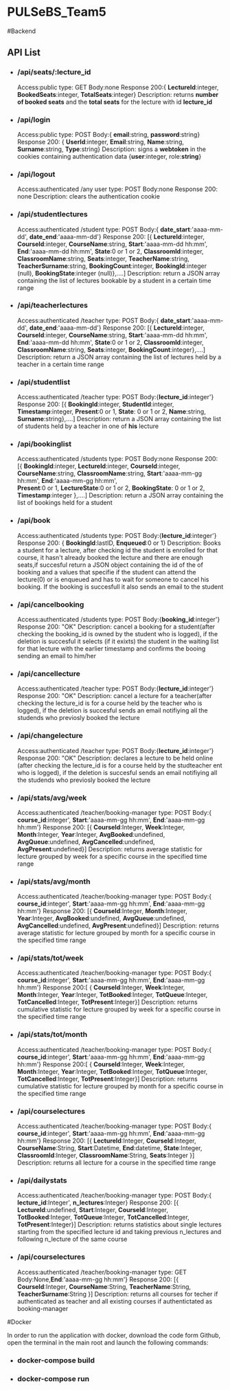 # PULSeBS_Team5

#Backend

## API List
* ### /api/seats/:lecture_id
    Access:public
    type: GET
    Body:none
    Response 200:{ 
        **LectureId**:integer,
      **BookedSeats**:integer,
    **TotalSeats**:integer}
    Description: returns **number of booked seats** and the **total seats** for the lecture with id **lecture_id**

* ### /api/login
    Access:public
    type: POST
    Body:{
    **email**:string,
    **password**:string}
    Response 200:  {
        **UserId**:integer,
        **Email**:string,
        **Name**:string,
        **Surname**:string,
        **Type**:string} 
    Description: signs a **webtoken** in the cookies containing authentication data {**user**:integer, role:**string**}

* ### /api/logout
    Access:authenticated /any user
    type: POST
    Body:none
    Response 200: none 
    Description: clears the authentication cookie

* ### /api/studentlectures
    Access:authenticated /student
    type: POST
    Body:{
        **date_start**:'aaaa-mm-dd',
        **date_end**:'aaaa-mm-dd'}
    Response 200: [{
        **LectureId**:integer, 
        **CourseId**:integer, 
        **CourseName**:string,
         **Start**:'aaaa-mm-dd hh:mm',
         **End**:'aaaa-mm-dd hh:mm', 
         **State**:0 or 1 or 2,
          **ClassroomId**:integer, 
          **ClassroomName**:string,
          **Seats**:integer,
           **TeacherName**:string, 
           **TeacherSurname**:string,
            **BookingCount**:integer,
             **BookingId**:integer (null), 
             **BookingState**:integer (null)},....]
    Description: return a JSON array containing the list of lectures bookable by a student in a certain time range

* ### /api/teacherlectures
    Access:authenticated /teacher
    type: POST
    Body:{
        **date_start**:'aaaa-mm-dd',
        **date_end**:'aaaa-mm-dd'}
    Response 200: [{
        **LectureId**:integer,
         **CourseId**:integer, 
         **CourseName**:string, 
         **Start**:'aaaa-mm-dd hh:mm',
         **End**:'aaaa-mm-dd hh:mm', 
         **State**:0 or 1 or 2, 
         **ClassroomId**:integer, 
         **ClassroomName**:string,
         **Seats**:integer,
         **BookingCount**:integer},....]
    Description: return a JSON array containing the list of lectures held by a teacher in a certain time range

* ### /api/studentlist
    Access:authenticated /teacher
    type: POST
    Body:{**lecture_id**:integer'}
    Response 200: [{
        **BookingId**:integer, 
        **StudentId**:integer,
        **Timestamp**:integer, 
        **Present**:0 or 1, 
        **State**: 0 or 1 or 2, 
        **Name**:string, 
        **Surname**:string},....]
    Description: return a JSON array containing the list of students held by a teacher in one of **his** lecture

* ### /api/bookinglist
    Access:authenticated /students
    type: POST
    Body:none
    Response 200: [{
        **BookingId**:integer,
        **LectureId**:integer,
        **CourseId**:integer,
        **CourseName**:string, 
        **ClassroomName**:string,
    **Start**:'aaaa-mm-gg hh:mm',
    **End**:'aaaa-mm-gg hh:mm',  
    **Present**:0 or 1, 
    **LectureState**:0 or 1 or 2, 
    **BookingState**: 0 or 1 or 2, 
    **Timestamp**:integer },....]
    Description: return a JSON array containing the list of bookings held for a student

* ### /api/book
    Access:authenticated /students
    type: POST
    Body:{**lecture_id**:integer'}
    Response 200: {
        **BookingId**:lastID,
        **Enqueued**:0 or 1}
    Description: Books a student for a lecture, after checking id the student is enrolled for that course, it hasn't already booked the lecture and there are enough seats,if succesful return a JSON object containing the id of the of booking and a values that specifie if the student can attend the lecture(0) or is enqueued and has to wait for someone to cancel his booking. If the booking is succesfull it also sends an email to the student

* ### /api/cancelbooking
    Access:authenticated /students
    type: POST
    Body:{**booking_id**:integer'}
    Response 200: "OK"
    Description: cancel a booking for a student(after checking the booking_id is owned by the student who is logged), if the deletion is succesful it selects (if it exixts) the student in the waiting list for that lecture with the earlier timestamp and confirms the booing sending an email to him/her

* ### /api/cancellecture
    Access:authenticated /teacher
    type: POST
    Body:{**lecture_id**:integer'}
    Response 200: "OK"
    Description: cancel a lecture for a teacher(after checking the lecture_id is for a course held by the teacher who is logged), if the deletion is succesful sends an email notifiying all the studends who previosly booked the lecture

* ### /api/changelecture
    Access:authenticated /teacher
    type: POST
    Body:{**lecture_id**:integer'}
    Response 200: "OK"
    Description: declares a lecture to be held online (after checking the lecture_id is for a course held by the studteacher ent who is logged), if the deletion is succesful sends an email notifiying all the studends who previosly booked the lecture

* ### /api/stats/avg/week
    Access:authenticated /teacher/booking-manager
    type: POST
    Body:{
        **course_id**:integer',
        **Start**:'aaaa-mm-gg hh:mm',
        **End**:'aaaa-mm-gg hh:mm'}
    Response 200: [{
        **CourseId**:Integer,
        **Week**:Integer,
        **Month**:Integer,
        **Year**:Integer,
    **AvgBooked**:undefined,
    **AvgQueue**:undefined,
    **AvgCancelled**:undefined,
    **AvgPresent**:undefined}]
    Description: returns average statistic for lecture grouped by week for a specific course in the specified time range

* ### /api/stats/avg/month
    Access:authenticated /teacher/booking-manager
    type: POST
    Body:{
        **course_id**:integer',
        **Start**:'aaaa-mm-gg hh:mm',
        **End**:'aaaa-mm-gg hh:mm'}
    Response 200: [{
        **CourseId**:Integer,
        **Month**:Integer,
        **Year**:Integer,
    **AvgBooked**:undefined,
    **AvgQueue**:undefined,
    **AvgCancelled**:undefined,
    **AvgPresent**:undefined}]
    Description: returns average statistic for lecture grouped by month for a specific course in the specified time range

* ### /api/stats/tot/week
    Access:authenticated /teacher/booking-manager
    type: POST
    Body:{
        **course_id**:integer',
        **Start**:'aaaa-mm-gg hh:mm',
        **End**:'aaaa-mm-gg hh:mm'}
    Response 200:[ {
        **CourseId**:Integer,
        **Week**:Integer,
        **Month**:Integer,
        **Year**:Integer,
        **TotBooked**:Integer,
        **TotQueue**:Integer,
        **TotCancelled**:Integer,
        **TotPresent**:Integer}]
    Description: returns cumulative statistic for lecture grouped by week for a specific course in the specified time range

* ### /api/stats/tot/month
    Access:authenticated /teacher/booking-manager
    type: POST
    Body:{
        **course_id**:integer',
        **Start**:'aaaa-mm-gg hh:mm',
        **End**:'aaaa-mm-gg hh:mm'}
    Response 200:[ {
        **CourseId**:Integer,
        **Week**:Integer,
        **Month**:Integer,
        **Year**:Integer,
        **TotBooked**:Integer,
        **TotQueue**:Integer,
        **TotCancelled**:Integer,
        **TotPresent**:Integer}]
    Description: returns cumulative statistic for lecture grouped by month for a specific course in the specified time range

* ### /api/courselectures
    Access:authenticated /teacher/booking-manager
    type: POST
    Body:{
        **course_id**:integer',
        **Start**:'aaaa-mm-gg hh:mm',
        **End**:'aaaa-mm-gg hh:mm'}
    Response 200:  [{
                    **LectureId**:Integer,
                    **CourseId**:Integer,
                    **CourseName**:String,
                    **Start**:Datetime,
                    **End**:datetime,
                    **State**:Integer,
                    **ClassroomId**:Integer,
                    **ClassroomName**:String,
                    **Seats**:Integer
                }]
    Description: returns all lecture for a course  in the specified time range

* ### /api/dailystats
    Access:authenticated /teacher/booking-manager
    type: POST
    Body:{
        **lecture_id**:Integer',
        **n_lectures**:Integer}
    Response 200:  [{
        **LectureId**:undefined,
        **Start**:Integer,
        **CourseId**:Integer,
        **TotBooked**:Integer,
        **TotQueue**:Integer,
        **TotCancelled**:Integer,
        **TotPresent**:Integer}]
    Description: returns statistics about single lectures starting from the specified lecture id and taking previous n_lectures and following n_lecture of the same course

* ### /api/courselectures
    Access:authenticated /teacher/booking-manager
    type: GET
    Body:None,**End**:'aaaa-mm-gg hh:mm'}
    Response 200:  [{ **CourseId**:Integer,
                        **CourseName**:String,
                        **TeacherName**:String,
                        **TeacherSurname**:String
                    }]
    Description: returns all courses for techer if authenticated as teacher and all existing courses if authentictated as booking-manager



#Docker

In order to run the application with docker, download the code form Github, open the terminal in the main root and launch the following commands:

* ### docker-compose build
* ### docker-compose run






